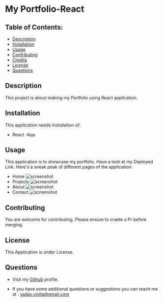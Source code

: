 # My Portfolio-React
  
  ## Table of Contents:
  - [Description](#description)
  - [Installation](#installation)
  - [Usage](#usage)
  - [Contributing](#contributing)
  - [Credits](#credits)
  - [License](#license)
  - [Questions](#questions)

  ## Description
  This project is about making my Portfolio using React application.

  ## Installation
  This application needs Installation of: 
  - React -App
  

  ## Usage
  This application is to showcase my portfolio. Have a look at my Deployed Link.
  Here's a sneak peak of different pages of the application:
  - Home 
  ![screenshot](../assets/home.png)
  - Projects
  ![screenshot](../assets/projects.png)
  - About
  ![screenshot](../assets/about.png)
  - Contact
  ![screenshot](../assets/contact.png)

  ## Contributing
  You are welcome for contributing. Please ensure to craete a Pr before merging.

  
  ## License
  This Application is under  License.

  ## Questions
   * Visit my [Github](vinita686) profile.

  * If you have some additional questions or suggestions you can reach me at :  yadav.vinita@gmail.com
